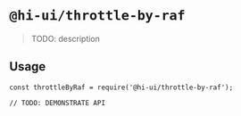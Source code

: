 # `@hi-ui/throttle-by-raf`

> TODO: description

## Usage

```
const throttleByRaf = require('@hi-ui/throttle-by-raf');

// TODO: DEMONSTRATE API
```
